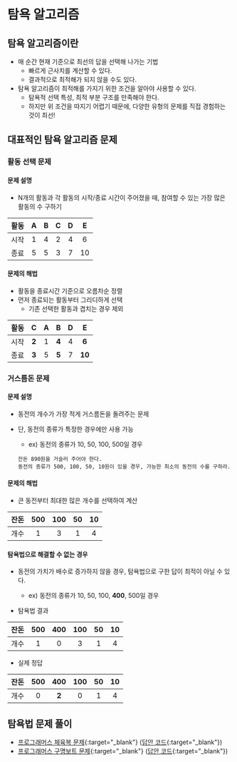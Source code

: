 # 탐욕 알고리즘

## 탐욕 알고리즘이란

- 매 순간 현재 기준으로 최선의 답을 선택해 나가는 기법
    - 빠르게 근사치를 계산할 수 있다.
    - 결과적으로 최적해가 되지 않을 수도 있다.
- 탐욕 알고리즘이 최적해를 가지기 위한 조건을 알아야 사용할 수 있다.
    - 탐욕적 선택 특성, 최적 부분 구조를 만족해야 한다.
    - 하지만 위 조건을 따지기 어렵기 때문에, 다양한 유형의 문제를 직접 경험하는 것이 최선!

## 대표적인 탐욕 알고리즘 문제

### 활동 선택 문제

#### 문제 설명

- N개의 활동과 각 활동의 시작/종료 시간이 주어졌을 때, 참여할 수 있는 가장 많은 활동의 수 구하기

| 활동 | A | B | C | D | E |
|:---:|:--:|:--:|:--:|:--:|:--:|
| 시작 | 1 | 4 | 2 | 4 | 6 |
| 종료 | 5 | 5 | 3 | 7 | 10 |

#### 문제의 해법

- 활동을 종료시간 기준으로 오름차순 정렬
- 먼저 종료되는 활동부터 그리디하게 선택
    - 기존 선택한 활동과 겹치는 경우 제외

| 활동 | **C** | A | **B** | D | **E** |
|:---:|:--:|:--:|:--:|:--:|:--:|
| 시작 | **2** | 1 | **4** | 4 | **6** |
| 종료 | **3** | 5 | **5** | 7 | **10** |


### 거스름돈 문제

#### 문제 설명

- 동전의 개수가 가장 적게 거스름돈을 돌려주는 문제
- 단, 동전의 종류가 특정한 경우에만 사용 가능
    - ex) 동전의 종류가 10, 50, 100, 500일 경우

    ```
    잔돈 890원을 거슬러 주어야 한다.
    동전의 종류가 500, 100, 50, 10원이 있을 경우, 가능한 최소의 동전의 수를 구하라.
    ```

#### 문제의 해법

- 큰 동전부터 최대한 많은 개수를 선택하여 계산

| 잔돈 | 500 | 100 | 50 | 10 |
|:---:|:---:|:---:|:--:|:--:|
| 개수 | 1  |  3  |  1  | 4 |


#### 탐욕법으로 해결할 수 없는 경우

- 동전의 가치가 배수로 증가하지 않을 경우, 탐욕법으로 구한 답이 최적이 아닐 수 있다.
    - ex) 동전의 종류가 10, 50, 100, **400**, 500일 경우

- 탐욕법 결과

| 잔돈 | 500 | 400 | 100 | 50 | 10 |
|:---:|:---:|:--:|:---:|:--:|:--:|
| 개수 | 1  | 0 |  3  |  1  | 4 |

- 실제 정답

| 잔돈 | 500 | **400** | 100 | 50 | 10 |
|:---:|:---:|:--:|:---:|:--:|:--:|
| 개수 | 0  | **2** |  0  |  1  | 4 |

## 탐욕법 문제 풀이

- [프로그래머스 체육복 문제](https://school.programmers.co.kr/learn/courses/30/lessons/42862){:target="_blank"} ([답안 코드](https://github.com/abel-shin/pccp-java/blob/main/src/day2/Solution3.java){:target="_blank"})
- [프로그래머스 구명보트 문제](https://school.programmers.co.kr/learn/courses/30/lessons/42885){:target="_blank"} ([답안 코드](https://github.com/abel-shin/pccp-java/blob/main/src/day2/Solution4.java){:target="_blank"})
